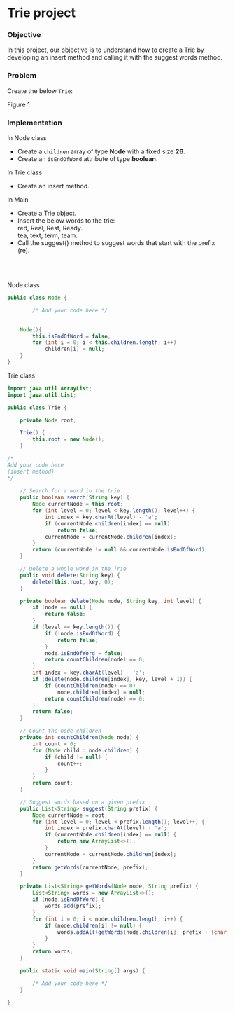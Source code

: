 # Trie project   
   
   
### Objective

In this project, our objective is to understand how to create a Trie by developing an insert method and calling it with the suggest words method.   
   

   
### Problem
   
   
Create the below `Trie`:   

Figure 1   
   
   
### Implementation   

In Node class
- Create a `children` array of type **Node** with a fixed size **26**.
- Create an `isEndOfWord` attribute of type **boolean**.



In Trie class  
- Create an insert method.

In Main
- Create a Trie object.
- Insert the below words to the trie:   
  red, Real, Rest, Ready.   
  tea, text, term, team.
- Call the suggest() method to suggest words that start with the prefix (re).

<br/>
<br/>

Node class

```java
public class Node {

        /* Add your code here */

    
    Node(){
        this.isEndOfWord = false;
        for (int i = 0; i < this.children.length; i++)
            children[i] = null;
    }
}
```
   
Trie class
   
```java
import java.util.ArrayList;
import java.util.List;

public class Trie {

    private Node root;

    Trie() {
        this.root = new Node();
    }

/*
Add your code here
(insert method)
*/
   
    // Search for a word in the trie
    public boolean search(String key) {
        Node currentNode = this.root;
        for (int level = 0; level < key.length(); level++) {
            int index = key.charAt(level) - 'a';
            if (currentNode.children[index] == null)
                return false;
            currentNode = currentNode.children[index];
        }
        return (currentNode != null && currentNode.isEndOfWord);
    }

    // Delete a whole word in the Trie
    public void delete(String key) {
        delete(this.root, key, 0);
    }

    private boolean delete(Node node, String key, int level) {
        if (node == null) {
            return false;
        }
        if (level == key.length()) {
            if (!node.isEndOfWord) {
                return false;
            }
            node.isEndOfWord = false;
            return countChildren(node) == 0;
        }
        int index = key.charAt(level) - 'a';
        if (delete(node.children[index], key, level + 1)) {
            if (countChildren(node) == 0)
                node.children[index] = null;
            return countChildren(node) == 0;
        }
        return false;
    }

    // Count the node children
    private int countChildren(Node node) {
        int count = 0;
        for (Node child : node.children) {
            if (child != null) {
                count++;
            }
        }
        return count;
    }

    // Suggest words based on a given prefix
    public List<String> suggest(String prefix) {
        Node currentNode = root;
        for (int level = 0; level < prefix.length(); level++) {
            int index = prefix.charAt(level) - 'a';
            if (currentNode.children[index] == null) {
                return new ArrayList<>();
            }
            currentNode = currentNode.children[index];
        }
        return getWords(currentNode, prefix);
    }

    private List<String> getWords(Node node, String prefix) {
        List<String> words = new ArrayList<>();
        if (node.isEndOfWord) {
            words.add(prefix);
        }
        for (int i = 0; i < node.children.length; i++) {
            if (node.children[i] != null) {
                words.addAll(getWords(node.children[i], prefix + (char) ('a' + i)));
            }
        }
        return words;
    }

    public static void main(String[] args) {

        /* Add your code here */
    }

}

```
